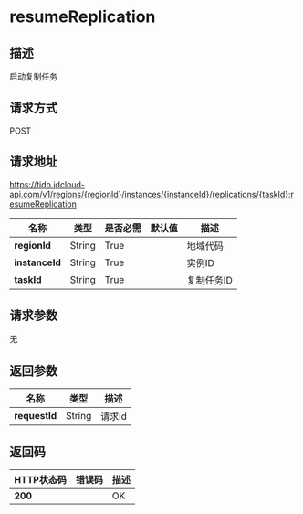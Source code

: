 # resumeReplication


## 描述
启动复制任务

## 请求方式
POST

## 请求地址
https://tidb.jdcloud-api.com/v1/regions/{regionId}/instances/{instanceId}/replications/{taskId}:resumeReplication

|名称|类型|是否必需|默认值|描述|
|---|---|---|---|---|
|**regionId**|String|True| |地域代码|
|**instanceId**|String|True| |实例ID|
|**taskId**|String|True| |复制任务ID|

## 请求参数
无


## 返回参数
|名称|类型|描述|
|---|---|---|
|**requestId**|String|请求id|


## 返回码
|HTTP状态码|错误码|描述|
|---|---|---|
|**200**||OK|
